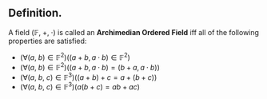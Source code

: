 
## Definition.

A field $(\mathbb{F},\;+,\;\cdot)$ is called an **Archimedian Ordered Field** iff all of the following properties are satisfied:
- $(\forall(a,\;b)\in\mathbb{F}^{2})((a+b,a\cdot b)\in\mathbb{F}^{2})$
- $(\forall(a,\;b)\in\mathbb{F}^{2})((a+b,a\cdot b)=(b+a,a\cdot b))$
- $(\forall(a,\;b,\;c)\in\mathbb{F}^{3})((a+b)+c=a+(b+c))$
- $(\forall(a,\;b,\;c)\in\mathbb{F}^{3})(a(b+c)=ab+ac)$
